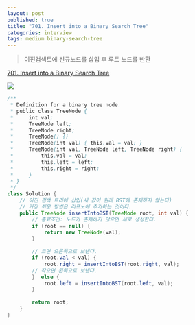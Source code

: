 ```yaml
---
layout: post
published: true
title: "701. Insert into a Binary Search Tree"
categories: interview
tags: medium binary-search-tree
---
```


> 이진검색트에 신규노드를 삽입 후 루트 노드를 반환

[701. Insert into a Binary Search Tree](https://leetcode.com/problems/insert-into-a-binary-search-tree/)

![](https://assets.leetcode.com/uploads/2020/10/05/insertbst.jpg)

```java
/**
 * Definition for a binary tree node.
 * public class TreeNode {
 *     int val;
 *     TreeNode left;
 *     TreeNode right;
 *     TreeNode() {}
 *     TreeNode(int val) { this.val = val; }
 *     TreeNode(int val, TreeNode left, TreeNode right) {
 *         this.val = val;
 *         this.left = left;
 *         this.right = right;
 *     }
 * }
 */
class Solution {
    // 이진 검색 트리에 삽입(새 값이 원래 BST에 존재하지 않는다)
    // 가장 쉬운 방법은 리프노에 추가하는 것이다.
    public TreeNode insertIntoBST(TreeNode root, int val) {
        // 종료조건: 노드가 존재하지 않으면 새로 생성한다.
        if (root == null) {
            return new TreeNode(val);
        }
        
        // 크면 오른쪽으로 보낸다.
        if (root.val < val) {
            root.right = insertIntoBST(root.right, val);
        // 작으면 왼쪽으로 보낸다.
        }  else {
            root.left = insertIntoBST(root.left, val);
        }
            
        return root;
    }
}
```